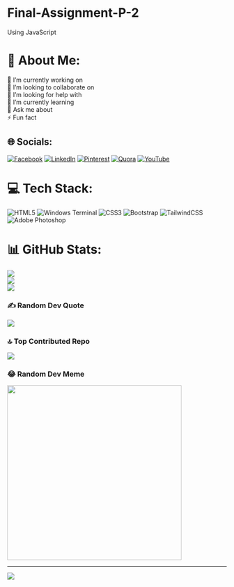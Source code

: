 # Final-Assignment-P-2
Using JavaScript
# 💫 About Me:
🚀 I’m currently working on<br>👯 I’m looking to collaborate on<br>🤝 I’m looking for help with<br>🌱 I’m currently learning<br>💬 Ask me about<br>⚡ Fun fact


## 🌐 Socials:
[![Facebook](https://img.shields.io/badge/Facebook-%231877F2.svg?logo=Facebook&logoColor=white)](https://facebook.com/syedahmerali) [![LinkedIn](https://img.shields.io/badge/LinkedIn-%230077B5.svg?logo=linkedin&logoColor=white)](https://linkedin.com/in/syedahmerali) [![Pinterest](https://img.shields.io/badge/Pinterest-%23E60023.svg?logo=Pinterest&logoColor=white)](https://pinterest.com/syedahmerali) [![Quora](https://img.shields.io/badge/Quora-%23B92B27.svg?logo=Quora&logoColor=white)](https://quora.com/profile/syedahmerali) [![YouTube](https://img.shields.io/badge/YouTube-%23FF0000.svg?logo=YouTube&logoColor=white)](https://youtube.com/@syedahmerali) 

# 💻 Tech Stack:
![HTML5](https://img.shields.io/badge/html5-%23E34F26.svg?style=for-the-badge&logo=html5&logoColor=white) ![Windows Terminal](https://img.shields.io/badge/Windows%20Terminal-%234D4D4D.svg?style=for-the-badge&logo=windows-terminal&logoColor=white) ![CSS3](https://img.shields.io/badge/css3-%231572B6.svg?style=for-the-badge&logo=css3&logoColor=white) ![Bootstrap](https://img.shields.io/badge/bootstrap-%238511FA.svg?style=for-the-badge&logo=bootstrap&logoColor=white) ![TailwindCSS](https://img.shields.io/badge/tailwindcss-%2338B2AC.svg?style=for-the-badge&logo=tailwind-css&logoColor=white) ![Adobe Photoshop](https://img.shields.io/badge/adobe%20photoshop-%2331A8FF.svg?style=for-the-badge&logo=adobe%20photoshop&logoColor=white)
# 📊 GitHub Stats:
![](https://github-readme-stats.vercel.app/api?username=syedahmerali&theme=dark&hide_border=false&include_all_commits=true&count_private=true)<br/>
![](https://github-readme-streak-stats.herokuapp.com/?user=syedahmerali&theme=dark&hide_border=false)<br/>
![](https://github-readme-stats.vercel.app/api/top-langs/?username=syedahmerali&theme=dark&hide_border=false&include_all_commits=true&count_private=true&layout=compact)

### ✍️ Random Dev Quote
![](https://quotes-github-readme.vercel.app/api?type=horizontal&theme=radical)

### 🔝 Top Contributed Repo
![](https://github-contributor-stats.vercel.app/api?username=syedahmerali&limit=5&theme=dark&combine_all_yearly_contributions=true)

### 😂 Random Dev Meme
<img src='https://memer-new.vercel.app/' style="height: 400px;"/>

---
[![](https://visitcount.itsvg.in/api?id=syedahmerali&icon=0&color=0)](https://visitcount.itsvg.in)

<!-- Proudly created with GPRM ( https://gprm.itsvg.in ) -->
